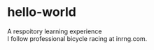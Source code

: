 # hello-world
A respoitory learning experience  
I follow professional bicycle racing at inrng.com.  
